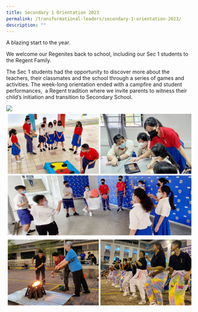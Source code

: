 ```yaml
---
title: Secondary 1 Orientation 2023
permalink: /transformational-leaders/secondary-1-orientation-2023/
description: ""
---
```

A blazing start to the year.

We welcome our Regenites back to school, including our Sec 1 students to the Regent Family.

The Sec 1 students had the opportunity to discover more about the teachers, their classmates and the school through a series of games and activities. The week-long orientation ended with a campfire and student performances,  a Regent tradition where we invite parents to witness their child’s initiation and transition to Secondary School.

![](/images/Sec%201%20Orientation/S1Orient2023-1.jpg)
![](/images/Sec%201%20Orientation/S1Orient2023-2.jpg)
![](/images/Sec%201%20Orientation/S1Orient2023-3.jpg)